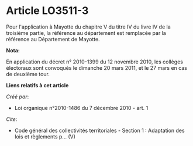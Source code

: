 # Article LO3511-3

Pour l'application à Mayotte du chapitre V du titre IV du livre IV de la troisième partie, la référence au département est
remplacée par la référence au Département de Mayotte.

**Nota:**

En application du décret n° 2010-1399 du 12 novembre 2010,  les collèges électoraux sont convoqués le dimanche 20 mars 2011,
et le 27 mars  en cas de deuxième tour.

**Liens relatifs à cet article**

_Créé par_:

  - Loi organique n°2010-1486 du 7 décembre 2010 - art. 1

_Cite_:

  - Code général des collectivités territoriales -  Section 1 : Adaptation des lois et règlements p... (V)
